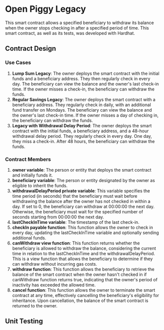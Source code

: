 # Open Piggy Legacy

This smart contract allows a specified beneficiary to withdraw its balance when the owner stops checking in after a specified period of time. This smart contract, as well as its tests, was developed with Hardhat.

## Contract Design

### Use Cases

1. **Lump Sum Legacy**: The owner deploys the smart contract with the initial funds and a beneficiary address. They then regularly check in every day. The beneficiary can view the balance and the owner's last check-in time. If the owner misses a check-in, the beneficiary can withdraw the funds.
2. **Regular Savings Legacy**: The owner deploys the smart contract with a beneficiary address. They regularly check in daily, with an additional fund transfer on Mondays. The beneficiary can view the balance and the owner's last check-in time. If the owner misses a day of checking in, the beneficiary can withdraw the funds.
3. **Legacy with Withdrawal Delay Period**: The owner deploys the smart contract with the initial funds, a beneficiary address, and a 48-hour withdrawal delay period. They regularly check in every day. One day, they miss a check-in. After 48 hours, the beneficiary can withdraw the funds.

### Contract Members

1. **owner variable**: The person or entity that deploys the smart contract and initially funds it.
2. **beneficiary variable**: The person or entity designated by the owner as eligible to inherit the funds.
3. **withdrawalDelayPeriod private variable**: This variable specifies the time period (in seconds) that the beneficiary must wait before withdrawing the balance after the owner has not checked in within a day. If set to 0, the beneficiary can withdraw at 00:00:00 the next day. Otherwise, the beneficiary must wait for the specified number of seconds starting from 00:00:00 the next day.
4. **lastCheckInTime variable**: The timestamp of the last check-in.
5. **checkIn payable function**: This function allows the owner to check in every day, updating the lastCheckInTime variable and optionally sending additional funds.
6. **canWithdraw view function**: This function returns whether the beneficiary is allowed to withdraw the balance, considering the current time in relation to the lastCheckInTime and the withdrawalDelayPeriod. This is a view function that allows the beneficiary to determine if they can withdraw without incurring gas costs.
7. **withdraw function**: This function allows the beneficiary to retrieve the balance of the smart contract when the owner hasn't checked in if canWithdraw function returns true, indicating that the owner's period of inactivity has exceeded the allowed time.
8. **cancel function**: This function allows the owner to terminate the smart contract at any time, effectively cancelling the beneficiary's eligibility for inheritance. Upon cancellation, the balance of the smart contract is returned to the owner.

## Unit Testing
